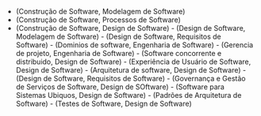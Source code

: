 - (Construção de Software, Modelagem de Software)
- (Construção de Software, Processos de Software)
- (Construção de Software, Design de Software) - (Design de Software, Modelagem de Software) - (Design de Software, Requisitos de Software) - (Dominios de software, Engenharia de Software) - (Gerencia de projeto, Engenharia de Software) - (Software concorrente e distribuido, Design de Software) - (Experiência de Usuário de Software, Design de Software) - (Arquitetura de software, Design de Software) - (Design de Software, Requisitos de Software) - (Governança e Gestão de Serviços de Software, Design de SOftware) - (Software para Sistemas Ubiquos, Design de Software) - (Padrões de Arquitetura de Software) - (Testes de Software, Design de Software)
